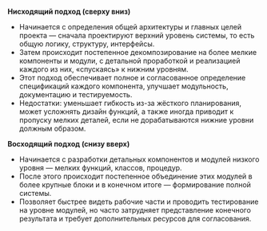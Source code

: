 **Нисходящий подход (сверху вниз)**
- Начинается с определения общей архитектуры и главных целей проекта — сначала проектируют верхний уровень системы, то есть общую логику, структуру, интерфейсы.
- Затем происходит постепенное декомпозирование на более мелкие компоненты и модули, с детальной проработкой и реализацией каждого из них, «спускаясь» к нижним уровням.
- Этот подход обеспечивает полное и согласованное определение спецификаций каждого компонента, улучшает модульность, документацию и тестируемость.
- Недостатки: уменьшает гибкость из-за жёсткого планирования, может усложнять дизайн функций, а также иногда приводит к пропуску мелких деталей, если не дорабатываются нижние уровни должным образом.

**Восходящий подход (снизу вверх)**
- Начинается с разработки детальных компонентов и модулей низкого уровня — мелких функций, классов, процедур.
- После этого происходит постепенное объединение этих модулей в более крупные блоки и в конечном итоге — формирование полной системы.
- Позволяет быстрее видеть рабочие части и проводить тестирование на уровне модулей, но часто затрудняет представление конечного результата и требует дополнительных ресурсов для согласования.